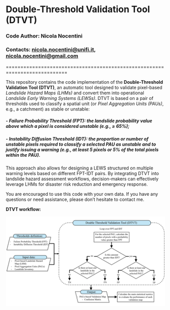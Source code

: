 # Double-Threshold Validation Tool (DTVT)

### Code Author: Nicola Nocentini
### Contacts: nicola.nocentini@unifi.it, nicola.nocentini@gmail.com
===========================================================================

This repository contains the code implementation of the **Double-Threshold Validation Tool (DTVT)**, an automatic tool designed to validate pixel-based *Landslide Hazard Maps (LHMs)* and convert them into operational *Landslide Early Warning Systems (LEWSs)*.
DTVT is based on a pair of thresholds used to classify a spatial unit (or *Pixel Aggregation Units (PAUs)*, e.g., a catchment) as stable or unstable:
##### -	*Failure Probability Threshold (FPT)*: the landslide probability value above which a pixel is considered unstable (e.g., ≥ 65%);
##### -	*Instability Diffusion Threshold (IDT)*: the proportion or number of unstable pixels required to classify a selected PAU as unstable and to justify issuing a warning (e.g., at least 5 pixels or 5% of the total pixels within the PAU).
This approach also allows for designing a LEWS structured on multiple warning levels based on different FPT-IDT pairs. By integrating DTVT into landslide hazard assessment workflows, decision-makers can effectively leverage LHMs for disaster risk reduction and emergency response.

You are encouraged to use this code with your own data. If you have any questions or need assistance, please don’t hesitate to contact me.

**DTVT workflow:**

    
![Workflow_DTVT](Workflow_DTVT.jpg)
